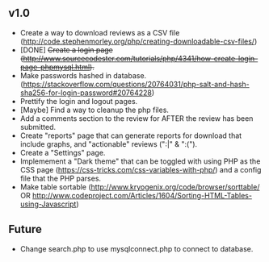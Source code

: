 v1.0
----
 
 - Create a way to download reviews as a CSV file (http://code.stephenmorley.org/php/creating-downloadable-csv-files/)
 - [DONE] ~~Create a login page (http://www.sourcecodester.com/tutorials/php/4341/how-create-login-page-phpmysql.html).~~
 - Make passwords hashed in database. (https://stackoverflow.com/questions/20764031/php-salt-and-hash-sha256-for-login-password#20764228)
 - Prettify the login and logout pages.
 - [Maybe] Find a way to cleanup the php files.
 - Add a comments section to the review for AFTER the review has been submitted.
 - Create "reports" page that can generate reports for download that include graphs, and "actionable" reviews (":|" & ":(").
 - Create a "Settings" page.
 - Implemement a "Dark theme" that can be toggled with using PHP as the CSS page (https://css-tricks.com/css-variables-with-php/) and a config file that the PHP parses.
 - Make table sortable (http://www.kryogenix.org/code/browser/sorttable/ OR http://www.codeproject.com/Articles/1604/Sorting-HTML-Tables-using-Javascript)
 
Future
------
 
 - Change search.php to use mysqlconnect.php to connect to database.
